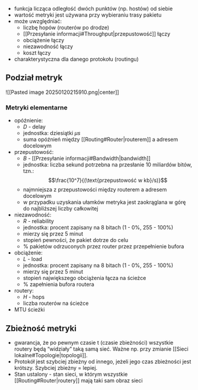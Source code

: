 
- funkcja licząca odległość dwóch punktów (np. hostów) od siebie
- wartość metryki jest używana przy wybieraniu trasy pakietu
- może uwzględniać:
	- liczbę hopów (routerów po drodze)
	- [[Przesyłanie informacji#Throughput|przepustowość]] łączy
	- obciążenie łączy
	- niezawodność łączy
	- koszt łączy
- charakterystyczna dla danego protokołu (routingu)

## Podział metryk

![[Pasted image 20250120215910.png|center]]
### Metryki elementarne

- opóźnienie:
	- $D$ - delay
	- jednostka: dziesiątki $μs$
	- suma opóźnień między [[Routing#Router|routerem]] a adresem docelowym
- przepustowość:
	- $B$ - [[Przesyłanie informacji#Bandwidth|bandwidth]]
	- jednostka: liczba sekund potrzebna na przesłanie 10 miliardów bitów, tzn.:$$\frac{10^7}{(\text{przepustowość w kb}/s)}$$
	- najmniejsza z przepustowości między routerem a adresem docelowym
	- w przypadku uzyskania ułamków metryka jest zaokrąglana w górę do najbliższej liczby całkowitej
- niezawodność:
	- $R$ - reliability
	- jednostka: procent zapisany na 8 bitach (1 - 0%, 255 - 100%)
	- mierzy się przez 5 minut
	- stopień pewności, że pakiet dotrze do celu
	- % pakietów odrzuconych przez router przez przepełnienie bufora
- obciążenie:
	- $L$ - load
	- jednostka: procent zapisany na 8 bitach (1 - 0%, 255 - 100%)
	- mierzy się przez 5 minut
	- stopień największego obciążenia łącza na ścieżce
	- % zapełnienia bufora routera
- routery:
	- $H$ - hops
	- liczba routerów na ścieżce
- MTU ścieżki

## Zbieżność metryki

- gwarancja, że po pewnym czasie t (czasie zbieżności) wszystkie routery będą “widziały” taką samą sieć. Ważne np. przy zmianie [[Sieci lokalne#Topologie|topologii]].
- Protokół jest szybciej zbieżny od innego, jeżeli jego czas zbieżności jest krótszy. Szybciej zbieżny = lepiej. 
- Stan ustalony - stan sieci, w którym wszystkie [[Routing#Router|routery]] mają taki sam obraz sieci